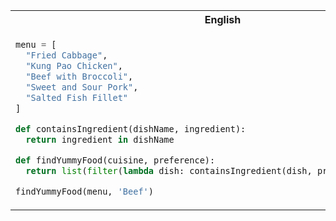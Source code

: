 <table>
<tr>
<th> English </th>
<th> Chinese </th>
</tr>
<tr>
<td>

```python
menu = [
  "Fried Cabbage",
  "Kung Pao Chicken",
  "Beef with Broccoli",
  "Sweet and Sour Pork",
  "Salted Fish Fillet"
]

def containsIngredient(dishName, ingredient):
  return ingredient in dishName

def findYummyFood(cuisine, preference):
  return list(filter(lambda dish: containsIngredient(dish, preference), cuisine))

findYummyFood(menu, 'Beef')
```

</td>
<td>

```python
菜单 = [
  "炒包菜",
  "宫保鸡丁",
  "西兰花牛肉",
  "咕咾肉",
  "椒盐鱼片"
]

def 有配料(菜名, 配料):
  return 配料 in 菜名

def 找好吃的(美食, 喜好):
  return list(filter(lambda 菜: 有配料(菜, 喜好), 美食))

找好吃的(菜单, '牛')
```

</td>
</tr>
</table>